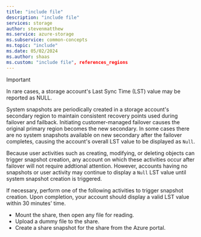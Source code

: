 ```yaml
---
title: "include file"
description: "include file"
services: storage
author: stevenmatthew
ms.service: azure-storage
ms.subservice: common-concepts
ms.topic: "include"
ms.date: 05/02/2024
ms.author: shaas
ms.custom: "include file", references_regions
---
```


> [!IMPORTANT]
> In rare cases, a storage account's Last Sync Time (LST) value may be reported as NULL. 

System snapshots are periodically created in a storage account's secondary region to maintain consistent recovery points used during failover and failback. Initiating customer-managed failover causes the original primary region becomes the new secondary. In some cases there are no system snapshots available on new secondary after the failover completes, causing the account's overall LST value to be displayed as `Null`.

Because user activities such as creating, modifying, or deleting objects can trigger snapshot creation, any account on which these activities occur after failover will not require addtional attention. However, accounts having no snapshots or user activity may continue to display a `Null` LST value until system snapshot creation is triggered.

If necessary, perform one of the following activities to trigger snapshot creation. Upon completion, your account should display a valid LST value within 30 minutes' time.

- Mount the share, then open any file for reading.
- Upload a dummy file to the share.
- Create a share snapshot for the share from the Azure portal.
